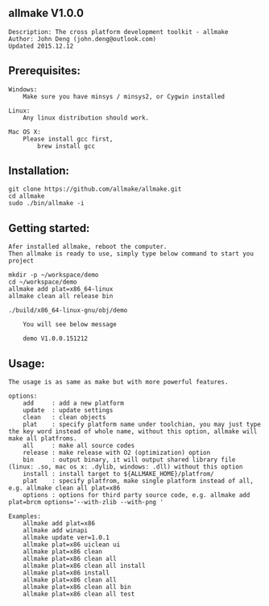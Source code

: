  allmake V1.0.0
------------------------------------------------------------------- 
	Description: The cross platform development toolkit - allmake
	Author: John Deng (john.deng@outlook.com)
	Updated 2015.12.12
  
Prerequisites:
-------------------------------------------------------------------
	Windows: 
		Make sure you have minsys / minsys2, or Cygwin installed

	Linux: 
		Any linux distribution should work.

	Mac OS X:
		Please install gcc first,
			brew install gcc	


Installation:
-------------------------------------------------------------------

	git clone https://github.com/allmake/allmake.git
	cd allmake
	sudo ./bin/allmake -i

Getting started:
-------------------------------------------------------------------
	Afer installed allmake, reboot the computer.
	Then allmake is ready to use, simply type below command to start you project

	mkdir -p ~/workspace/demo
	cd ~/workspace/demo
	allmake add plat=x86_64-linux
	allmake clean all release bin

	./build/x86_64-linux-gnu/obj/demo

		You will see below message

		demo V1.0.0.151212

Usage: 
-------------------------------------------------------------------
	The usage is as same as make but with more powerful features.

	options:
		add     : add a new platform
		update  : update settings
		clean   : clean objects
		plat    : specify platform name under toolchian, you may just type the key word instead of whole name, without this option, allmake will make all platfroms.
		all     : make all source codes
		release : make release with O2 (optimization) option
		bin     : output binary, it will output shared library file (linux: .so, mac os x: .dylib, windows: .dll) without this option
		install : install target to ${ALLMAKE_HOME}/platfrom/
		plat    : specify platfrom, make single platform instead of all, e.g. allmake clean all plat=x86
		options : options for third party source code, e.g. allmake add plat=brcm options='--with-zlib --with-png '

	Examples:      
		allmake add plat=x86
		allmake add winapi
		allmake update ver=1.0.1     
		allmake plat=x86 uiclean ui
		allmake plat=x86 clean
		allmake plat=x86 clean all
		allmake plat=x86 clean all install
		allmake plat=x86 install
		allmake plat=x86 clean all
		allmake plat=x86 clean all bin
		allmake plat=x86 clean all test
